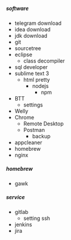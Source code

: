 ##### software
* telegram download
* idea download
* jdk download
* git
* sourcetree
* eclipse
  * class decompiler
* sql developer
* sublime text 3
  * html pretty
    * nodejs
	  * npm
* BTT
  * settings
* Welly
* Chrome
  * Remote Desktop
  * Postman 
    * backup
* appcleaner
* homebrew
* nginx

##### homebrew
* gawk

##### service
* gitlab
  * setting ssh
* jenkins
* jira